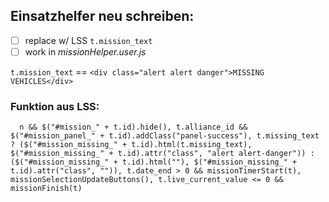 ## Einsatzhelfer neu schreiben:

-   [ ] replace w/ LSS `t.mission_text`
-   [ ] work in _missionHelper.user.js_

`t.mission_text` == `<div class="alert alert danger">MISSING VEHICLES</div>`

### Funktion aus LSS:

```
  n && $("#mission_" + t.id).hide(), t.alliance_id && $("#mission_panel_" + t.id).addClass("panel-success"), t.missing_text ? ($("#mission_missing_" + t.id).html(t.missing_text), $("#mission_missing_" + t.id).attr("class", "alert alert-danger")) : ($("#mission_missing_" + t.id).html(""), $("#mission_missing_" + t.id).attr("class", "")), t.date_end > 0 && missionTimerStart(t), missionSelectionUpdateButtons(), t.live_current_value <= 0 && missionFinish(t)
```
